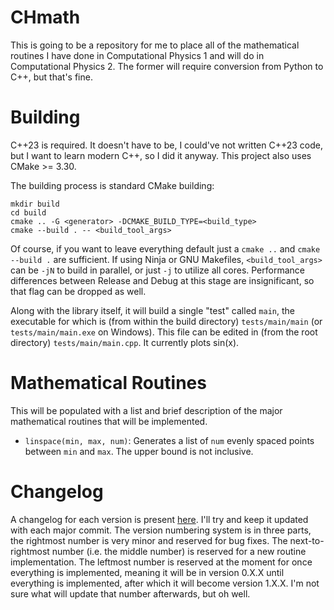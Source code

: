 # CHmath

This is going to be a repository for me to place all of the mathematical routines I have done in Computational Physics 1 and will do in Computational Physics 2. The former will require conversion from Python to C++, but that's fine. 

# Building

C++23 is required. It doesn't have to be, I could've not written C++23 code, but I want to learn modern C++, so I did it anyway. This project also uses CMake >= 3.30.

The building process is standard CMake building:

```
mkdir build
cd build
cmake .. -G <generator> -DCMAKE_BUILD_TYPE=<build_type>
cmake --build . -- <build_tool_args>
```

Of course, if you want to leave everything default just a `cmake ..` and `cmake --build .` are sufficient. If using Ninja or GNU Makefiles, `<build_tool_args>` can be `-jN` to build in parallel, or just `-j` to utilize all cores. Performance differences between Release and Debug at this stage are insignificant, so that flag can be dropped as well.

Along with the library itself, it will build a single "test" called `main`, the executable for which is (from within the build directory) `tests/main/main` (or `tests/main/main.exe` on Windows). This file can be edited in (from the root directory) `tests/main/main.cpp`. It currently plots sin(x).


# Mathematical Routines

This will be populated with a list and brief description of the major mathematical routines that will be implemented.

- `linspace(min, max, num)`: Generates a list of `num` evenly spaced points between `min` and `max`. The upper bound is not inclusive.


# Changelog

A changelog for each version is present [here](Changlog.md). I'll try and keep it updated with each major commit. The version numbering system is in three parts, the rightmost number is very minor and reserved for bug fixes. The next-to-rightmost number (i.e. the middle number) is reserved for a new routine implementation. The leftmost number is reserved at the moment for once everything is implemented, meaning it will be in version 0.X.X until everything is implemented, after which it will become version 1.X.X. I'm not sure what will update that number afterwards, but oh well.

